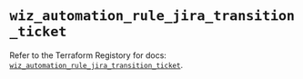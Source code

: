 # `wiz_automation_rule_jira_transition_ticket`

Refer to the Terraform Registory for docs: [`wiz_automation_rule_jira_transition_ticket`](https://registry.terraform.io/providers/rhizo-co/wiz/1.1.6/docs/resources/automation_rule_jira_transition_ticket).
